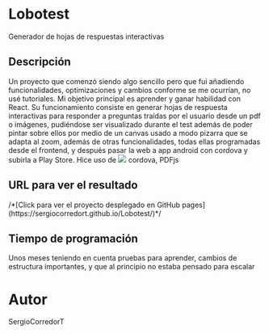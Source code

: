 <h1>Lobotest</h1>
 Generador de hojas de respuestas interactivas

<h2>Descripción</h2>
Un proyecto que comenzó siendo algo sencillo pero que fui añadiendo funcionalidades, optimizaciones y cambios conforme se me ocurrían, no usé tutoriales.
Mi objetivo principal es aprender y ganar habilidad con React.
Su funcionamiento consiste en generar hojas de respuesta interactivas para responder a preguntas traídas por el usuario desde un pdf o imágenes, pudiéndose ser visualizado durante el test además de poder pintar sobre ellos por medio de un canvas usado a modo pizarra que se adapta al zoom, además de otras funcionalidades, todas ellas programadas desde el frontend, y después pasar la web a app android con cordova y subirla a Play Store.
Hice uso de <img src="https://skillicons.dev/icons?i=html,css,js,vscode" /> cordova, PDFjs

<h2>URL para ver el resultado</h2>
/*[Click para ver el proyecto desplegado en GitHub pages](https://sergiocorredort.github.io/Lobotest/)*/

<h2>Tiempo de programación</h2>
Unos meses teniendo en cuenta pruebas para aprender, cambios de estructura importantes, y que al principio no estaba pensado para escalar

<h1>Autor</h1>
SergioCorredorT
